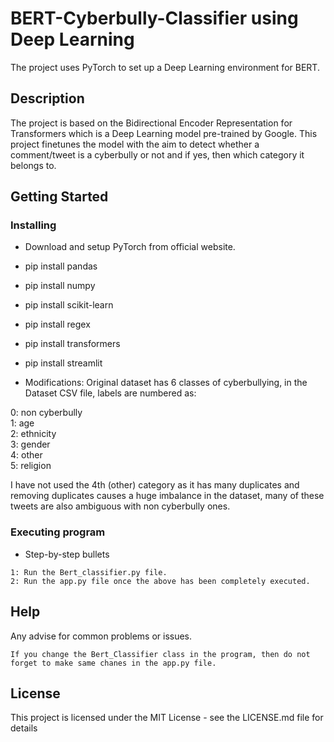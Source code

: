 # BERT-Cyberbully-Classifier using Deep Learning

The project uses PyTorch to set up a Deep Learning environment for BERT.

## Description

The project is based on the Bidirectional Encoder Representation for Transformers which is a Deep Learning model pre-trained by Google. This project finetunes the model with the aim to detect whether a comment/tweet is a cyberbully or not and if yes, then which category it belongs to.

## Getting Started

### Installing

* Download and setup PyTorch from official website.
* pip install pandas
* pip install numpy
* pip install scikit-learn
* pip install regex
* pip install transformers
* pip install streamlit

* Modifications:
  Original dataset has 6 classes of cyberbullying, in the Dataset CSV file, labels are numbered as:

0: non cyberbully  
1: age  
2: ethnicity  
3: gender  
4: other  
5: religion

I have not used the 4th (other) category as it has many duplicates and removing duplicates causes a huge imbalance in the dataset, many of these tweets are also ambiguous with non cyberbully ones.

### Executing program

* Step-by-step bullets
```
1: Run the Bert_classifier.py file.
2: Run the app.py file once the above has been completely executed.
```

## Help

Any advise for common problems or issues.
```
If you change the Bert_Classifier class in the program, then do not forget to make same chanes in the app.py file.
```


## License

This project is licensed under the MIT License - see the LICENSE.md file for details
